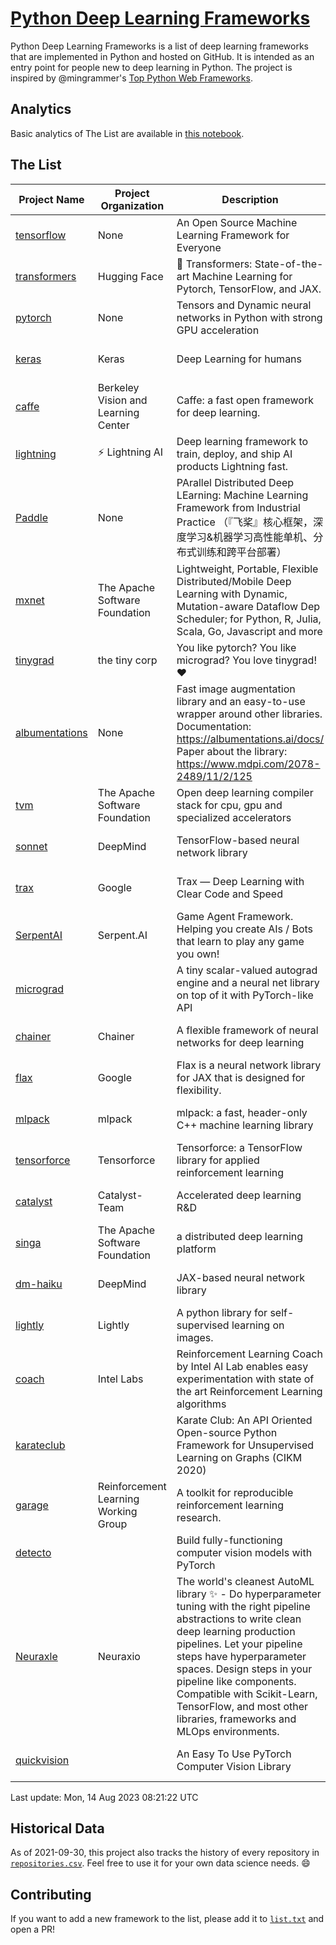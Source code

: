 # [Python Deep Learning Frameworks](https://www.github.com/shimst3r/python-deep-learning-frameworks)

Python Deep Learning Frameworks is a list of deep learning frameworks that are implemented in Python and hosted on GitHub. It is intended as an entry point for people new to deep learning in Python. The project is inspired by @mingrammer's [Top Python Web Frameworks](https://github.com/mingrammer/python-web-framework-stars).

## Analytics

Basic analytics of The List are available in [this notebook](./notebooks/development_over_time.ipynb).

## The List

| Project Name | Project Organization | Description | Stars | Forks | Open Issues | Last Commit |
| ------------ | -------------------- | ----------- | ----: | ----: | ----------: | ----------- |
| [tensorflow](https://tensorflow.org) | None | An Open Source Machine Learning Framework for Everyone | 176892 | 88802 | 2102 | 0 day(s) ago |
| [transformers](https://huggingface.co/transformers) | Hugging Face | 🤗 Transformers: State-of-the-art Machine Learning for Pytorch, TensorFlow, and JAX. | 110128 | 21847 | 747 | 0 day(s) ago |
| [pytorch](https://pytorch.org) | None | Tensors and Dynamic neural networks in Python with strong GPU acceleration | 69715 | 19090 | 12391 | 0 day(s) ago |
| [keras](http://keras.io/) | Keras | Deep Learning for humans | 59033 | 19393 | 374 | 0 day(s) ago |
| [caffe](http://caffe.berkeleyvision.org/) | Berkeley Vision and Learning Center | Caffe: a fast open framework for deep learning. | 33511 | 18989 | 1181 | 0 day(s) ago |
| [lightning](https://lightning.ai) | ⚡️ Lightning AI  | Deep learning framework to train, deploy, and ship AI products Lightning fast. | 24328 | 2989 | 705 | 0 day(s) ago |
| [Paddle](http://www.paddlepaddle.org/) | None | PArallel Distributed Deep LEarning: Machine Learning Framework from Industrial Practice （『飞桨』核心框架，深度学习&机器学习高性能单机、分布式训练和跨平台部署） | 20717 | 5350 | 2095 | 0 day(s) ago |
| [mxnet](https://mxnet.apache.org) | The Apache Software Foundation | Lightweight, Portable, Flexible Distributed/Mobile Deep Learning with Dynamic, Mutation-aware Dataflow Dep Scheduler; for Python, R, Julia, Scala, Go, Javascript and more | 20515 | 6882 | 2002 | 0 day(s) ago |
| [tinygrad](https://github.com/tinygrad/tinygrad) | the tiny corp | You like pytorch? You like micrograd? You love tinygrad! ❤️  | 18807 | 2418 | 76 | 0 day(s) ago |
| [albumentations](https://albumentations.ai) | None | Fast image augmentation library and an easy-to-use wrapper around other libraries. Documentation:  https://albumentations.ai/docs/ Paper about the library: https://www.mdpi.com/2078-2489/11/2/125 | 12403 | 1525 | 379 | 0 day(s) ago |
| [tvm](https://tvm.apache.org/) | The Apache Software Foundation | Open deep learning compiler stack for cpu, gpu and specialized accelerators | 10156 | 3231 | 734 | 0 day(s) ago |
| [sonnet](https://sonnet.dev/) | DeepMind | TensorFlow-based neural network library | 9599 | 1363 | 35 | 3 day(s) ago |
| [trax](https://github.com/google/trax) | Google | Trax — Deep Learning with Clear Code and Speed | 7679 | 805 | 111 | 1 day(s) ago |
| [SerpentAI](http://serpent.ai) | Serpent.AI | Game Agent Framework. Helping you create AIs / Bots that learn to play any game you own! | 6552 | 779 | 2 | 1 day(s) ago |
| [micrograd](https://github.com/karpathy/micrograd) |  | A tiny scalar-valued autograd engine and a neural net library on top of it with PyTorch-like API | 5952 | 722 | 27 | 0 day(s) ago |
| [chainer](https://chainer.org) | Chainer | A flexible framework of neural networks for deep learning | 5818 | 1398 | 12 | 4 day(s) ago |
| [flax](https://flax.readthedocs.io) | Google | Flax is a neural network library for JAX that is designed for flexibility. | 4598 | 528 | 160 | 0 day(s) ago |
| [mlpack](https://www.mlpack.org/) | mlpack | mlpack: a fast, header-only C++ machine learning library | 4491 | 1517 | 33 | 0 day(s) ago |
| [tensorforce](https://github.com/tensorforce/tensorforce) | Tensorforce | Tensorforce: a TensorFlow library for applied reinforcement learning | 3242 | 544 | 36 | 7 day(s) ago |
| [catalyst](https://catalyst-team.com) | Catalyst-Team | Accelerated deep learning R&D | 3163 | 399 | 4 | 1 day(s) ago |
| [singa](https://github.com/apache/singa) | The Apache Software Foundation | a distributed deep learning platform | 2900 | 1031 | 52 | 5 day(s) ago |
| [dm-haiku](https://dm-haiku.readthedocs.io) | DeepMind | JAX-based neural network library | 2584 | 218 | 111 | 1 day(s) ago |
| [lightly](https://docs.lightly.ai/self-supervised-learning/) | Lightly | A python library for self-supervised learning on images. | 2451 | 210 | 89 | 1 day(s) ago |
| [coach](https://intellabs.github.io/coach/) | Intel Labs | Reinforcement Learning Coach by Intel AI Lab enables easy experimentation with state of the art Reinforcement Learning algorithms | 2259 | 454 | 90 | 0 day(s) ago |
| [karateclub](https://karateclub.readthedocs.io) |  | Karate Club: An API Oriented Open-source Python Framework for Unsupervised Learning on Graphs (CIKM 2020) | 1951 | 231 | 6 | 0 day(s) ago |
| [garage](https://github.com/rlworkgroup/garage) | Reinforcement Learning Working Group | A toolkit for reproducible reinforcement learning research. | 1722 | 295 | 233 | 1 day(s) ago |
| [detecto](https://detecto.readthedocs.io/) |  | Build fully-functioning computer vision models with PyTorch | 596 | 109 | 45 | 10 day(s) ago |
| [Neuraxle](https://www.neuraxle.org/) | Neuraxio | The world's cleanest AutoML library ✨ - Do hyperparameter tuning with the right pipeline abstractions to write clean deep learning production pipelines. Let your pipeline steps have hyperparameter spaces. Design steps in your pipeline like components. Compatible with Scikit-Learn, TensorFlow, and most other libraries, frameworks and MLOps environments. | 579 | 59 | 30 | 1 day(s) ago |
| [quickvision](https://github.com/oke-aditya/quickvision) |  | An Easy To Use PyTorch Computer Vision Library | 50 | 4 | 20 | 89 day(s) ago |

Last update: Mon, 14 Aug 2023 08:21:22 UTC

## Historical Data

As of 2021-09-30, this project also tracks the history of every repository in [`repositories.csv`](./repositories.csv). Feel free to use it for your own data science needs. :smile:

## Contributing

If you want to add a new framework to the list, please add it to [`list.txt`](./python-deep-learning-frameworks/list.txt) and open a PR!